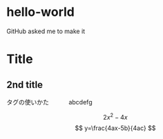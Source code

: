 # hello-world
GitHub asked me to make it
## 
# Title

## 2nd title

タグの使いかた　　　<source> abcdefg </source> 

$$2x^2-4x$$
$$ y=\frac{4ax-5b}{4ac} $$

